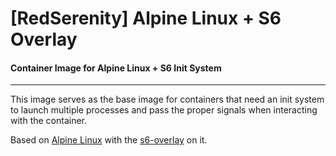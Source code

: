 # [RedSerenity] Alpine Linux + S6 Overlay
#### Container Image for Alpine Linux + S6 Init System

---

This image serves as the base image for containers that need an init system to launch multiple processes and pass the proper signals when interacting with the container.

Based on [Alpine Linux](https://hub.docker.com/_/alpine) with the [s6-overlay](https://github.com/just-containers/s6-overlay) on it.
